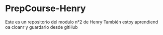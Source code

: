 # PrepCourse-Henry
Este es un repositorio del modulo n°2 de Henry
También estoy aprendiend oa cloanr y guardarlo desde gitHub
